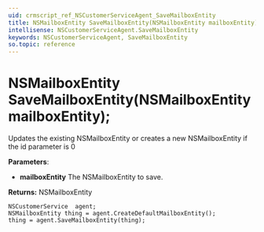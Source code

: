 ```yaml
---
uid: crmscript_ref_NSCustomerServiceAgent_SaveMailboxEntity
title: NSMailboxEntity SaveMailboxEntity(NSMailboxEntity mailboxEntity);
intellisense: NSCustomerServiceAgent.SaveMailboxEntity
keywords: NSCustomerServiceAgent, SaveMailboxEntity
so.topic: reference
---
```


# NSMailboxEntity SaveMailboxEntity(NSMailboxEntity mailboxEntity);

Updates the existing NSMailboxEntity or creates a new NSMailboxEntity if the id parameter is 0

**Parameters**:
* **mailboxEntity** The NSMailboxEntity to save.

**Returns:** NSMailboxEntity

```crmscript
NSCustomerService  agent;
NSMailboxEntity thing = agent.CreateDefaultMailboxEntity();
thing = agent.SaveMailboxEntity(thing);
```

